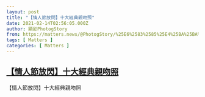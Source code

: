 ```yaml
---
layout: post
title: "【情人節放閃】十大經典親吻照"
date: 2021-02-14T02:56:05.000Z
author: 顯影PhotogStory
from: https://matters.news/@PhotogStory/%25E6%2583%2585%25E4%25BA%25BA%25E7%25AF%2580%25E6%2594%25BE%25E9%2596%2583-%25E5%258D%2581%25E5%25A4%25A7%25E7%25B6%2593%25E5%2585%25B8%25E8%25A6%25AA%25E5%2590%25BB%25E7%2585%25A7-bafyreiadtgdst4vqe6vxy4h5twov2vfyjpg7dgloe7nz6b2vxc2f2jqeku
tags: [ Matters ]
categories: [ Matters ]
---
```

<!--1613271365000-->
[【情人節放閃】十大經典親吻照](https://matters.news/@PhotogStory/%25E6%2583%2585%25E4%25BA%25BA%25E7%25AF%2580%25E6%2594%25BE%25E9%2596%2583-%25E5%258D%2581%25E5%25A4%25A7%25E7%25B6%2593%25E5%2585%25B8%25E8%25A6%25AA%25E5%2590%25BB%25E7%2585%25A7-bafyreiadtgdst4vqe6vxy4h5twov2vfyjpg7dgloe7nz6b2vxc2f2jqeku)
------

<div>
【情人節放閃】十大經典親吻照
</div>
